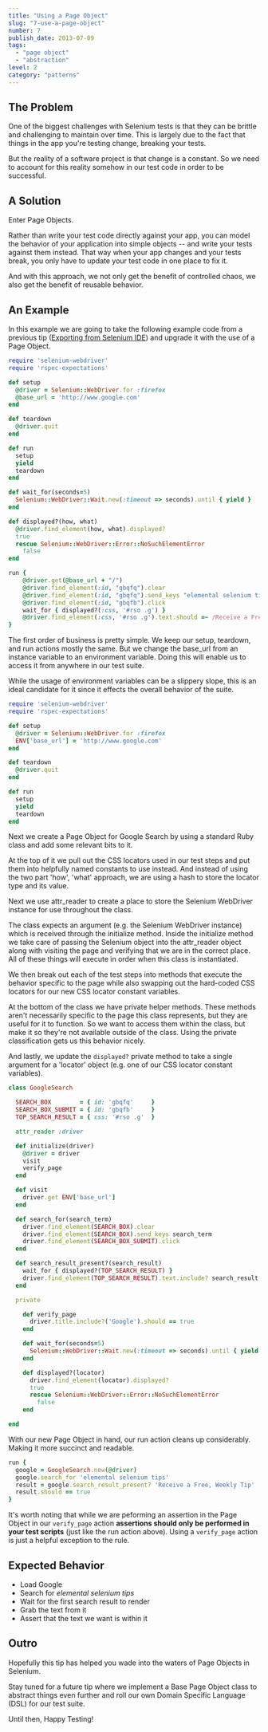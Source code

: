 ```yaml
---
title: "Using a Page Object"
slug: "7-use-a-page-object"
number: 7
publish_date: 2013-07-09
tags:
  - "page object"
  - "abstraction"
level: 2
category: "patterns"
---
```


## The Problem

One of the biggest challenges with Selenium tests is that they can be brittle and challenging to maintain over time. This is largely due to the fact that things in the app you're testing change, breaking your tests.

But the reality of a software project is that change is a constant. So we need to account for this reality somehow in our test code in order to be successful.


## A Solution

Enter Page Objects.

Rather than write your test code directly against your app, you can model the behavior of your application into simple objects -- and write your tests against them instead. That way when your app changes and your tests break, you only have to update your test code in one place to fix it.

And with this approach, we not only get the benefit of controlled chaos, we also get the benefit of reusable behavior.


## An Example

In this example we are going to take the following example code from a previous tip ([Exporting from Selenium IDE](http://elementalselenium.com/tips/6-export-from-selenium-ide)) and upgrade it with the use of a Page Object.

```ruby
require 'selenium-webdriver'
require 'rspec-expectations'

def setup
  @driver = Selenium::WebDriver.for :firefox
  @base_url = 'http://www.google.com'
end

def teardown
  @driver.quit
end

def run
  setup
  yield
  teardown
end

def wait_for(seconds=5)
  Selenium::WebDriver::Wait.new(:timeout => seconds).until { yield }
end

def displayed?(how, what)
  @driver.find_element(how, what).displayed?
  true
  rescue Selenium::WebDriver::Error::NoSuchElementError
    false
end

run {
    @driver.get(@base_url + "/")
    @driver.find_element(:id, "gbqfq").clear
    @driver.find_element(:id, "gbqfq").send_keys "elemental selenium tips"
    @driver.find_element(:id, "gbqfb").click
    wait_for { displayed?(:css, '#rso .g') }
    @driver.find_element(:css, '#rso .g').text.should =~ /Receive a Free, Weekly Tip/
}
```

The first order of business is pretty simple. We keep our setup, teardown, and run actions mostly the same. But we change the base_url from an instance variable to an environment variable. Doing this will enable us to access it from anywhere in our test suite.

While the usage of environment variables can be a slippery slope, this is an ideal candidate for it since it effects the overall behavior of the suite.


```ruby
require 'selenium-webdriver'
require 'rspec-expectations'

def setup
  @driver = Selenium::WebDriver.for :firefox
  ENV['base_url'] = 'http://www.google.com'
end

def teardown
  @driver.quit
end

def run
  setup
  yield
  teardown
end
```

Next we create a Page Object for Google Search by using a standard Ruby class and add some relevant bits to it.

At the top of it we pull out the CSS locators used in our test steps and put them into helpfully named constants to use instead. And instead of using the two part 'how', 'what' approach, we are using a hash to store the locator type and its value.

Next we use attr_reader to create a place to store the Selenium WebDriver instance for use throughout the class.

The class expects an argument (e.g. the Selenium WebDriver instance) which is received through the initialize method. Inside the initialize method we take care of passing the Selenium object into the attr_reader object along with visiting the page and verifying that we are in the correct place. All of these things will execute in order when this class is instantiated.

We then break out each of the test steps into methods that execute the behavior specific to the page while also swapping out the hard-coded CSS locators for our new CSS locator constant variables.

At the bottom of the class we have private helper methods. These methods aren't necessarily specific to the page this class represents, but they are useful for it to function. So we want to access them within the class, but make it so they're not available outside of the class. Using the private classification gets us this behavior nicely.

And lastly, we update the `displayed?` private method to take a single argument for a 'locator' object (e.g. one of our CSS locator constant variables).

```ruby
class GoogleSearch

  SEARCH_BOX        = { id: 'gbqfq'     }
  SEARCH_BOX_SUBMIT = { id: 'gbqfb'     }
  TOP_SEARCH_RESULT = { css: '#rso .g'  }

  attr_reader :driver

  def initialize(driver)
    @driver = driver
    visit
    verify_page
  end

  def visit
    driver.get ENV['base_url']
  end

  def search_for(search_term)
    driver.find_element(SEARCH_BOX).clear
    driver.find_element(SEARCH_BOX).send_keys search_term
    driver.find_element(SEARCH_BOX_SUBMIT).click
  end

  def search_result_present?(search_result)
    wait_for { displayed?(TOP_SEARCH_RESULT) }
    driver.find_element(TOP_SEARCH_RESULT).text.include? search_result
  end

  private

    def verify_page
      driver.title.include?('Google').should == true
    end

    def wait_for(seconds=5)
      Selenium::WebDriver::Wait.new(:timeout => seconds).until { yield }
    end

    def displayed?(locator)
      driver.find_element(locator).displayed?
      true
      rescue Selenium::WebDriver::Error::NoSuchElementError
        false
    end

end
```

With our new Page Object in hand, our run action cleans up considerably. Making it more succinct and readable.

```ruby
run {
  google = GoogleSearch.new(@driver)
  google.search_for 'elemental selenium tips'
  result = google.search_result_present? 'Receive a Free, Weekly Tip'
  result.should == true
}
```

It's worth noting that while we are peforming an assertion in the Page Object in our `verify_page` action __assertions should only be performed in your test scripts__ (just like the run action above). Using a `verify_page` action is just a helpful exception to the rule.


## Expected Behavior

+ Load Google
+ Search for _elemental selenium tips_
+ Wait for the first search result to render
+ Grab the text from it
+ Assert that the text we want is within it


## Outro

Hopefully this tip has helped you wade into the waters of Page Objects in Selenium.

Stay tuned for a future tip where we implement a Base Page Object class to abstract things even further and roll our own Domain Specific Language (DSL) for our test suite.

Until then, Happy Testing!
